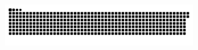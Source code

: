<picture>
  <source media="(prefers-color-scheme: dark)" srcset="https://raw.githubusercontent.com/MarineHakobyan/MarineHakobyan/58c0b1b315d0167a740fb769b10f2e5a237a87b4/github-contribution-grid-snake-dark.svg" />
  <source media="(prefers-color-scheme: light)" srcset="https://raw.githubusercontent.com/MarineHakobyan/MarineHakobyan/58c0b1b315d0167a740fb769b10f2e5a237a87b4/github-contribution-grid-snake.svg" />
  <img alt="github-snake" src="https://raw.githubusercontent.com/MarineHakobyan/MarineHakobyan/58c0b1b315d0167a740fb769b10f2e5a237a87b4/github-contribution-grid-snake-dark.svg" />
</picture>
